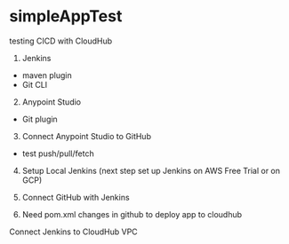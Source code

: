 # simpleAppTest
testing CICD with CloudHub
1. Jenkins
- maven plugin
- Git CLI

2. Anypoint Studio
- Git plugin

3. Connect Anypoint Studio to GitHub
- test push/pull/fetch

4. Setup Local Jenkins (next step set up Jenkins on AWS Free Trial or on GCP)

5. Connect GitHub with Jenkins

6. Need pom.xml changes in github to deploy app to cloudhub

Connect Jenkins to CloudHub VPC
